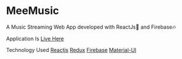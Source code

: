 # MeeMusic
A Music Streaming Web App developed with ReactJs🚀 and Firebase🔥

Application Is [Live Here](https://meemusic.netlify.app/)

Technology Used
[Reactjs](https://reactjs.org/)
[Redux](https://redux.js.org/)
[Firebase](https://firebase.google.com/)
[Material-UI](https://material-ui.com/)

